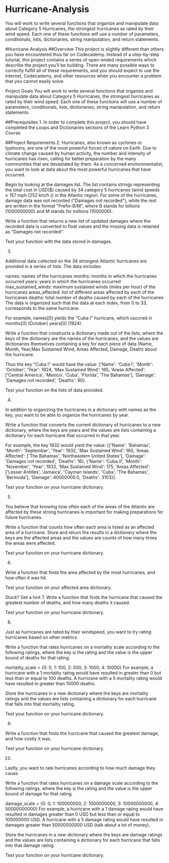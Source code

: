 # Hurricane-Analysis
You will work to write several functions that organize and manipulate data about Category 5 Hurricanes, the strongest hurricanes as rated by their wind speed. Each one of these functions will use a number of parameters, conditionals, lists, dictionaries, string manipulation, and return statements.

#Hurricane Analysis
##Overview
This project is slightly different than others you have encountered thus far on Codecademy. Instead of a step-by-step tutorial, this project contains a series of open-ended requirements which describe the project you’ll be building. There are many possible ways to correctly fulfill all of these requirements, and you should expect to use the internet, Codecademy, and other resources when you encounter a problem that you cannot easily solve.

Project Goals
You will work to write several functions that organize and manipulate data about Category 5 Hurricanes, the strongest hurricanes as rated by their wind speed. Each one of these functions will use a number of parameters, conditionals, lists, dictionaries, string manipulation, and return statements.


##Prerequisites
1.
In order to complete this project, you should have completed the Loops and Dictionaries sections of the Learn Python 3 Course.

##Project Requirements
2.
Hurricanes, also known as cyclones or typhoons, are one of the most powerful forces of nature on Earth. Due to climate change caused by human activity, the number and intensity of hurricanes has risen, calling for better preparation by the many communities that are devastated by them. As a concerned environmentalist, you want to look at data about the most powerful hurricanes that have occurred.

Begin by looking at the damages list. The list contains strings representing the total cost in USD($) caused by 34 category 5 hurricanes (wind speeds ≥ 157 mph (252 km/h )) in the Atlantic region. For some of the hurricanes, damage data was not recorded ("Damages not recorded"), while the rest are written in the format "Prefix-B/M", where B stands for billions (1000000000) and M stands for millions (1000000).

Write a function that returns a new list of updated damages where the recorded data is converted to float values and the missing data is retained as "Damages not recorded".

Test your function with the data stored in damages.


3.
Additional data collected on the 34 strongest Atlantic hurricanes are provided in a series of lists. The data includes:

names: names of the hurricanes
months: months in which the hurricanes occurred
years: years in which the hurricanes occurred
max_sustained_winds: maximum sustained winds (miles per hour) of the hurricanes
areas_affected: list of different areas affected by each of the hurricanes
deaths: total number of deaths caused by each of the hurricanes
The data is organized such that the data at each index, from 0 to 33, corresponds to the same hurricane.

For example, names[0] yields the “Cuba I” hurricane, which ouccred in months[0] (October) years[0] (1924).

Write a function that constructs a dictionary made out of the lists, where the keys of the dictionary are the names of the hurricanes, and the values are dictionaries themselves containing a key for each piece of data (Name, Month, Year,Max Sustained Wind, Areas Affected, Damage, Death) about the hurricane.

Thus the key "Cuba I" would have the value: {'Name': 'Cuba I', 'Month': 'October', 'Year': 1924, 'Max Sustained Wind': 165, 'Areas Affected': ['Central America', 'Mexico', 'Cuba', 'Florida', 'The Bahamas'], 'Damage': 'Damages not recorded', 'Deaths': 90}.

Test your function on the lists of data provided.


4.
In addition to organizing the hurricanes in a dictionary with names as the key, you want to be able to organize the hurricanes by year.

Write a function that converts the current dictionary of hurricanes to a new dictionary, where the keys are years and the values are lists containing a dictionary for each hurricane that occurred in that year.

For example, the key 1932 would yield the value: [{'Name': 'Bahamas', 'Month': 'September', 'Year': 1932, 'Max Sustained Wind': 160, 'Areas Affected': ['The Bahamas', 'Northeastern United States'], 'Damage': 'Damages not recorded', 'Deaths': 16}, {'Name': 'Cuba II', 'Month': 'November', 'Year': 1932, 'Max Sustained Wind': 175, 'Areas Affected': ['Lesser Antilles', 'Jamaica', 'Cayman Islands', 'Cuba', 'The Bahamas', 'Bermuda'], 'Damage': 40000000.0, 'Deaths': 3103}].

Test your function on your hurricane dictionary.



5.
You believe that knowing how often each of the areas of the Atlantic are affected by these strong hurricanes is important for making preparations for future hurricanes.

Write a function that counts how often each area is listed as an affected area of a hurricane. Store and return the results in a dictionary where the keys are the affected areas and the values are counts of how many times the areas were affected.

Test your function on your hurricane dictionary.



6.
Write a function that finds the area affected by the most hurricanes, and how often it was hit.

Test your function on your affected area dictionary.


Stuck? Get a hint
7.
Write a function that finds the hurricane that caused the greatest number of deaths, and how many deaths it caused.

Test your function on your hurricane dictionary.



8.
Just as hurricanes are rated by their windspeed, you want to try rating hurricanes based on other metrics.

Write a function that rates hurricanes on a mortality scale according to the following ratings, where the key is the rating and the value is the upper bound of deaths for that rating.

mortality_scale = {0: 0,
                   1: 100,
                   2: 500,
                   3: 1000,
                   4: 10000}
For example, a hurricane with a 1 mortality rating would have resulted in greater than 0 but less than or equal to 100 deaths. A hurricane with a 5 mortality rating would have resulted in greater than 10000 deaths.

Store the hurricanes in a new dictionary where the keys are mortality ratings and the values are lists containing a dictionary for each hurricane that falls into that mortality rating.

Test your function on your hurricane dictionary.



9.
Write a function that finds the hurricane that caused the greatest damage, and how costly it was.

Test your function on your hurricane dictionary.



10.
Lastly, you want to rate hurricanes according to how much damage they cause.

Write a function that rates hurricanes on a damage scale according to the following ratings, where the key is the rating and the value is the upper bound of damage for that rating.

damage_scale = {0: 0,
                1: 100000000,
                2: 1000000000,
                3: 10000000000,
                4: 50000000000}
For example, a hurricane with a 1 damage rating would have resulted in damages greater than 0 USD but less than or equal to 100000000 USD. A hurricane with a 5 damage rating would have resulted in damages greater than 50000000000 USD (talk about a lot of money).

Store the hurricanes in a new dictionary where the keys are damage ratings and the values are lists containing a dictionary for each hurricane that falls into that damage rating.

Test your function on your hurricane dictionary.
